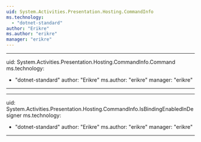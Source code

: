 ```yaml
---
uid: System.Activities.Presentation.Hosting.CommandInfo
ms.technology: 
  - "dotnet-standard"
author: "Erikre"
ms.author: "erikre"
manager: "erikre"
---
```


---
uid: System.Activities.Presentation.Hosting.CommandInfo.Command
ms.technology: 
  - "dotnet-standard"
author: "Erikre"
ms.author: "erikre"
manager: "erikre"
---

---
uid: System.Activities.Presentation.Hosting.CommandInfo.IsBindingEnabledInDesigner
ms.technology: 
  - "dotnet-standard"
author: "Erikre"
ms.author: "erikre"
manager: "erikre"
---

